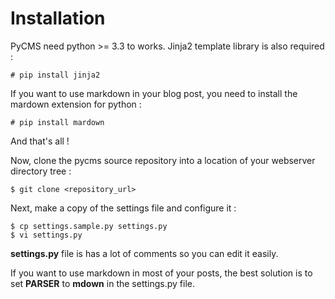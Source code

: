 Installation
============

PyCMS need python >= 3.3 to works. Jinja2 template library is also required :

```
# pip install jinja2
```

If you want to use markdown in your blog post, you need to install the mardown extension for python :

```
# pip install mardown
```

And that's all !

Now, clone the pycms source repository into a location of your webserver directory tree :

```
$ git clone <repository_url>
```

Next, make a copy of the settings file and configure it :

```
$ cp settings.sample.py settings.py
$ vi settings.py
```

**settings.py** file is has a lot of comments so you can edit it easily.

If you want to use markdown in most of your posts, the best solution is to set **PARSER** to **mdown** in the settings.py file.
